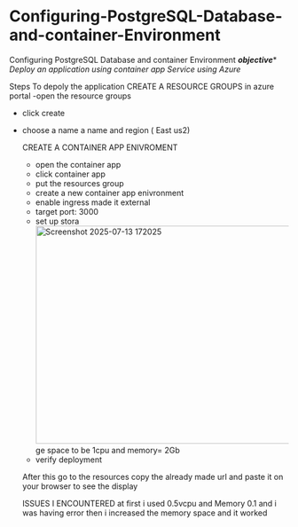 # Configuring-PostgreSQL-Database-and-container-Environment
Configuring PostgreSQL Database and container Environment
***objective****
*Deploy an application using container app Service using Azure*

Steps To depoly the application
CREATE A RESOURCE GROUPS
in azure portal
-open the resource groups
- click create
- choose a name a name and region ( East us2)

  CREATE A CONTAINER APP ENIVROMENT
  - open the container app
  - click container app
  - put the resources group
  - create a new container app enivronment
  - enable ingress made it external
  - target port: 3000
  - set up stora<img width="729" height="393" alt="Screenshot 2025-07-13 172025" src="https://github.com/user-attachments/assets/7015da56-e9b4-44fc-ad33-c96a2920a5f6" />
ge space to be 1cpu and memory= 2Gb
  - verify deployment

  After this go to the resources copy the already made url and paste it on your browser to see the display

  ISSUES I ENCOUNTERED
  at first i used 0.5vcpu and Memory 0.1 and i was having error then i increased the memory space and it worked
  
